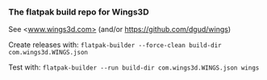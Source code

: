 ### The flatpak build repo for Wings3D

See <www.wings3d.com> (and/or <https://github.com/dgud/wings>)

Create releases with:
 `flatpak-builder --force-clean build-dir com.wings3d.WINGS.json`

Test with:
 `flatpak-builder --run build-dir com.wings3d.WINGS.json wings`

